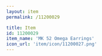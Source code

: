 ```yaml
---
layout: item
permalink: /11200029

title: Item
id: 11200029
item_name: 'MK 52 Omega Earrings'
icon_url: 'item/icon/11200027.png'
---
```

